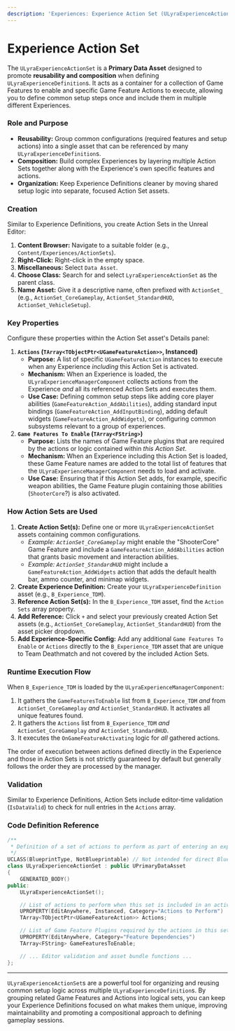 ```yaml
---
description: 'Experiences: Experience Action Set (ULyraExperienceActionSet)'
---
```


# Experience Action Set

The `ULyraExperienceActionSet` is a **Primary Data Asset** designed to promote **reusability and composition** when defining `ULyraExperienceDefinition`s. It acts as a container for a collection of Game Features to enable and specific Game Feature Actions to execute, allowing you to define common setup steps once and include them in multiple different Experiences.

### Role and Purpose

* **Reusability:** Group common configurations (required features and setup actions) into a single asset that can be referenced by many `ULyraExperienceDefinition`s.
* **Composition:** Build complex Experiences by layering multiple Action Sets together along with the Experience's own specific features and actions.
* **Organization:** Keep Experience Definitions cleaner by moving shared setup logic into separate, focused Action Set assets.

### Creation

Similar to Experience Definitions, you create Action Sets in the Unreal Editor:

1. **Content Browser:** Navigate to a suitable folder (e.g., `Content/Experiences/ActionSets`).
2. **Right-Click:** Right-click in the empty space.
3. **Miscellaneous:** Select `Data Asset`.
4. **Choose Class:** Search for and select `LyraExperienceActionSet` as the parent class.
5. **Name Asset:** Give it a descriptive name, often prefixed with `ActionSet_` (e.g., `ActionSet_CoreGameplay`, `ActionSet_StandardHUD`, `ActionSet_VehicleSetup`).

### Key Properties

Configure these properties within the Action Set asset's Details panel:

1. **`Actions` (`TArray<TObjectPtr<UGameFeatureAction>>`, Instanced)**
   * **Purpose:** A list of specific `UGameFeatureAction` instances to execute when any Experience _including_ this Action Set is activated.
   * **Mechanism:** When an Experience is loaded, the `ULyraExperienceManagerComponent` collects actions from the Experience _and_ all its referenced Action Sets and executes them.
   * **Use Case:** Defining common setup steps like adding core player abilities (`GameFeatureAction_AddAbilities`), adding standard input bindings (`GameFeatureAction_AddInputBinding`), adding default widgets (`GameFeatureAction_AddWidgets`), or configuring common subsystems relevant to a group of experiences.
2. **`Game Features To Enable` (`TArray<FString>`)**
   * **Purpose:** Lists the names of Game Feature plugins that are required by the actions or logic contained within _this Action Set_.
   * **Mechanism:** When an Experience including this Action Set is loaded, these Game Feature names are added to the total list of features that the `ULyraExperienceManagerComponent` needs to load and activate.
   * **Use Case:** Ensuring that if this Action Set adds, for example, specific weapon abilities, the Game Feature plugin containing those abilities (`ShooterCore`?) is also activated.

### How Action Sets are Used

1. **Create Action Set(s):** Define one or more `ULyraExperienceActionSet` assets containing common configurations.
   * _Example: `ActionSet_CoreGameplay`_ might enable the "ShooterCore" Game Feature and include a `GameFeatureAction_AddAbilities` action that grants basic movement and interaction abilities.
   * _Example: `ActionSet_StandardHUD`_ might include a `GameFeatureAction_AddWidgets` action that adds the default health bar, ammo counter, and minimap widgets.
2. **Create Experience Definition:** Create your `ULyraExperienceDefinition` asset (e.g., `B_Experience_TDM`).
3. **Reference Action Set(s):** In the `B_Experience_TDM` asset, find the `Action Sets` array property.
4. **Add Reference:** Click `+` and select your previously created Action Set assets (e.g., `ActionSet_CoreGameplay`, `ActionSet_StandardHUD`) from the asset picker dropdown.
5. **Add Experience-Specific Config:** Add any additional `Game Features To Enable` or `Actions` directly to the `B_Experience_TDM` asset that are unique to Team Deathmatch and not covered by the included Action Sets.

### Runtime Execution Flow

When `B_Experience_TDM` is loaded by the `ULyraExperienceManagerComponent`:

1. It gathers the `GameFeaturesToEnable` list from `B_Experience_TDM` _and_ from `ActionSet_CoreGameplay` _and_ `ActionSet_StandardHUD`. It activates all unique features found.
2. It gathers the `Actions` list from `B_Experience_TDM` _and_ `ActionSet_CoreGameplay` _and_ `ActionSet_StandardHUD`.
3. It executes the `OnGameFeatureActivating` logic for _all_ gathered actions.

The order of execution between actions defined directly in the Experience and those in Action Sets is not strictly guaranteed by default but generally follows the order they are processed by the manager.

### Validation

Similar to Experience Definitions, Action Sets include editor-time validation (`IsDataValid`) to check for null entries in the `Actions` array.

### Code Definition Reference

```cpp
/**
 * Definition of a set of actions to perform as part of entering an experience
 */
UCLASS(BlueprintType, NotBlueprintable) // Not intended for direct Blueprint subclassing
class ULyraExperienceActionSet : public UPrimaryDataAsset
{
	GENERATED_BODY()
public:
	ULyraExperienceActionSet();

	// List of actions to perform when this set is included in an active experience
	UPROPERTY(EditAnywhere, Instanced, Category="Actions to Perform")
	TArray<TObjectPtr<UGameFeatureAction>> Actions;

	// List of Game Feature Plugins required by the actions in this set
	UPROPERTY(EditAnywhere, Category="Feature Dependencies")
	TArray<FString> GameFeaturesToEnable;

	// ... Editor validation and asset bundle functions ...
};
```

***

`ULyraExperienceActionSet`s are a powerful tool for organizing and reusing common setup logic across multiple `ULyraExperienceDefinition`s. By grouping related Game Features and Actions into logical sets, you can keep your Experience Definitions focused on what makes them unique, improving maintainability and promoting a compositional approach to defining gameplay sessions.
